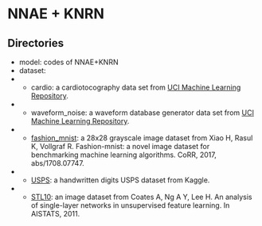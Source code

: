 # NNAE + KNRN
## Directories
- model: codes of NNAE+KNRN
- dataset: 
- - cardio: a cardiotocography data set from [UCI Machine Learning Repository](http://archive.ics.uci.edu/ml/index.php).
- - waveform_noise: a waveform database generator data set from [UCI Machine Learning Repository](http://archive.ics.uci.edu/ml/index.php).
- - [fashion_mnist](https://arxiv.org/abs/1708.07747): a 28x28 grayscale image dataset from Xiao H, Rasul K, Vollgraf R. Fashion-mnist: a novel image dataset for benchmarking machine learning algorithms. CoRR, 2017, abs/1708.07747.
- - [USPS](https://www.kaggle.com/datasets/bistaumanga/usps-dataset): a handwritten digits USPS dataset from Kaggle.
- - [STL10](https://proceedings.mlr.press/v15/coates11a.html): an image dataset from Coates A, Ng A Y, Lee H. An analysis of single-layer networks in unsupervised feature learning. In AISTATS, 2011.
